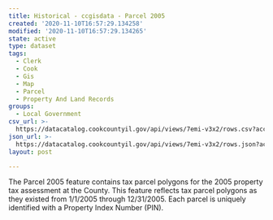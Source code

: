```yaml
---
title: Historical - ccgisdata - Parcel 2005
created: '2020-11-10T16:57:29.134258'
modified: '2020-11-10T16:57:29.134265'
state: active
type: dataset
tags:
  - Clerk
  - Cook
  - Gis
  - Map
  - Parcel
  - Property And Land Records
groups:
  - Local Government
csv_url: >-
  https://datacatalog.cookcountyil.gov/api/views/7emi-v3x2/rows.csv?accessType=DOWNLOAD
json_url: >-
  https://datacatalog.cookcountyil.gov/api/views/7emi-v3x2/rows.json?accessType=DOWNLOAD
layout: post

---
```

The Parcel 2005 feature contains tax parcel polygons for the 2005 property tax assessment at the County. This feature reflects tax parcel polygons as they existed from 1/1/2005 through 12/31/2005. Each parcel is uniquely identified with a Property Index Number (PIN).
